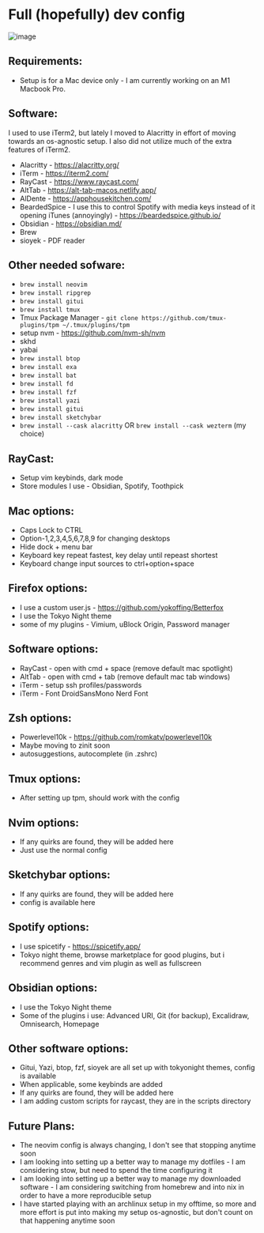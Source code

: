 # Full (hopefully) dev config

![image](https://github.com/Maimunar/dev-env/assets/62520195/3cff3f57-4d52-40d8-a9ef-5e7c4334fc51)

## Requirements:

- Setup is for a Mac device only - I am currently working on an M1 Macbook Pro.

## Software:

I used to use iTerm2, but lately I moved to Alacritty in effort of moving towards an os-agnostic setup. I also did not utilize much of the extra features of iTerm2.

- Alacritty - https://alacritty.org/
- iTerm - https://iterm2.com/
- RayCast - https://www.raycast.com/
- AltTab - https://alt-tab-macos.netlify.app/
- AlDente - https://apphousekitchen.com/
- BeardedSpice - I use this to control Spotify with media keys instead of it opening iTunes (annoyingly) - https://beardedspice.github.io/
- Obsidian - https://obsidian.md/
- Brew
- sioyek - PDF reader

## Other needed sofware:

- `brew install neovim`
- `brew install ripgrep`
- `brew install gitui`
- `brew install tmux`
- Tmux Package Manager - `git clone https://github.com/tmux-plugins/tpm ~/.tmux/plugins/tpm`
- setup nvm - https://github.com/nvm-sh/nvm
- skhd
- yabai
- `brew install btop`
- `brew install exa`
- `brew install bat`
- `brew install fd`
- `brew install fzf`
- `brew install yazi`
- `brew install gitui`
- `brew install sketchybar`
- `brew install --cask alacritty` OR `brew install --cask wezterm` (my choice)

## RayCast:

- Setup vim keybinds, dark mode
- Store modules I use - Obsidian, Spotify, Toothpick

## Mac options:

- Caps Lock to CTRL
- Option-1,2,3,4,5,6,7,8,9 for changing desktops
- Hide dock + menu bar
- Keyboard key repeat fastest, key delay until repeast shortest
- Keyboard change input sources to ctrl+option+space

## Firefox options:

- I use a custom user.js - https://github.com/yokoffing/Betterfox
- I use the Tokyo Night theme
- some of my plugins - Vimium, uBlock Origin, Password manager

## Software options:

- RayCast - open with cmd + space (remove default mac spotlight)
- AltTab - open with cmd + tab (remove default mac tab windows)
- iTerm - setup ssh profiles/passwords
- iTerm - Font DroidSansMono Nerd Font

## Zsh options:

- Powerlevel10k - https://github.com/romkatv/powerlevel10k
- Maybe moving to zinit soon
- autosuggestions, autocomplete (in .zshrc)

## Tmux options:

- After setting up tpm, should work with the config

## Nvim options:

- If any quirks are found, they will be added here
- Just use the normal config

## Sketchybar options:

- If any quirks are found, they will be added here
- config is available here

## Spotify options:

- I use spicetify - https://spicetify.app/
- Tokyo night theme, browse marketplace for good plugins, but i recommend genres and vim plugin as well as fullscreen

## Obsidian options:

- I use the Tokyo Night theme
- Some of the plugins i use: Advanced URI, Git (for backup), Excalidraw, Omnisearch, Homepage

## Other software options:

- Gitui, Yazi, btop, fzf, sioyek are all set up with tokyonight themes, config is available
- When applicable, some keybinds are added
- If any quirks are found, they will be added here
- I am adding custom scripts for raycast, they are in the scripts directory

## Future Plans:

- The neovim config is always changing, I don't see that stopping anytime soon
- I am looking into setting up a better way to manage my dotfiles - I am considering stow, but need to spend the time configuring it
- I am looking into setting up a better way to manage my downloaded software - I am considering switching from homebrew and into nix in order to have a more reproducible setup
- I have started playing with an archlinux setup in my offtime, so more and more effort is put into making my setup os-agnostic, but don't count on that happening anytime soon
